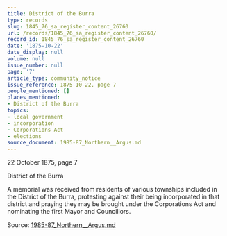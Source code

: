 ```yaml
---
title: District of the Burra
type: records
slug: 1845_76_sa_register_content_26760
url: /records/1845_76_sa_register_content_26760/
record_id: 1845_76_sa_register_content_26760
date: '1875-10-22'
date_display: null
volume: null
issue_number: null
page: '7'
article_type: community_notice
issue_reference: 1875-10-22, page 7
people_mentioned: []
places_mentioned:
- District of the Burra
topics:
- local government
- incorporation
- Corporations Act
- elections
source_document: 1985-87_Northern__Argus.md
---
```


22 October 1875, page 7

District of the Burra

A memorial was received from residents of various townships included in the District of the Burra, protesting against their being incorporated in that district and praying they may be brought under the Corporations Act and nominating the first Mayor and Councillors.

Source: [1985-87_Northern__Argus.md](/downloads/markdown/1985-87_Northern__Argus.md)
